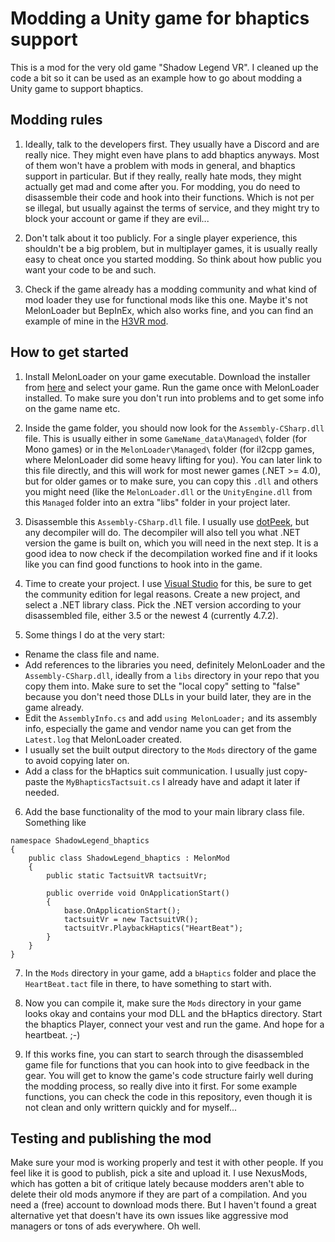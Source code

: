 # Modding a Unity game for bhaptics support

This is a mod for the very old game "Shadow Legend VR". I cleaned up the code a bit so it can be used as an example how to go about modding a Unity game to support bhaptics.

## Modding rules

1. Ideally, talk to the developers first. They usually have a Discord and are really nice. They might even have plans to add bhaptics anyways. Most of them won't have a problem with mods in general, and bhaptics support in particular. But if they really, really hate mods, they might actually get mad and come after you. For modding, you do need to disassemble their code and hook into their functions. Which is not per se illegal, but usually against the terms of service, and they might try to block your account or game if they are evil...

2. Don't talk about it too publicly. For a single player experience, this shouldn't be a big problem, but in multiplayer games, it is usually really easy to cheat once you started modding. So think about how public you want your code to be and such.

3. Check if the game already has a modding community and what kind of mod loader they use for functional mods like this one. Maybe it's not MelonLoader but BepInEx, which also works fine, and you can find an example of mine in the [H3VR mod](https://github.com/floh-bhaptics/H3VR_bhaptics).

## How to get started

1. Install MelonLoader on your game executable. Download the installer from [here](https://melonwiki.xyz/#/?id=requirements) and select your game. Run the game once with MelonLoader installed. To make sure you don't run into problems and to get some info on the game name etc.

2. Inside the game folder, you should now look for the `Assembly-CSharp.dll` file. This is usually either in some `GameName_data\Managed\` folder (for Mono games) or in the `MelonLoader\Managed\` folder (for il2cpp games, where MelonLoader did some heavy lifting for you). You can later link to this file directly, and this will work for most newer games (.NET >= 4.0), but for older games or to make sure, you can copy this `.dll` and others you might need (like the `MelonLoader.dll` or the `UnityEngine.dll` from this `Managed` folder into an extra "libs" folder in your project later.

3. Disassemble this `Assembly-CSharp.dll` file. I usually use [dotPeek](https://www.jetbrains.com/de-de/decompiler/), but any decompiler will do. The decompiler will also tell you what .NET version the game is built on, which you will need in the next step. It is a good idea to now check if the decompilation worked fine and if it looks like you can find good functions to hook into in the game.

4. Time to create your project. I use [Visual Studio](https://visualstudio.microsoft.com/de/vs/community/) for this, be sure to get the community edition for legal reasons. Create a new project, and select a .NET library class. Pick the .NET version according to your disassembled file, either 3.5 or the newest 4 (currently 4.7.2).

5. Some things I do at the very start:
  - Rename the class file and name.
  - Add references to the libraries you need, definitely MelonLoader and the `Assembly-CSharp.dll`, ideally from a `libs` directory in your repo that you copy them into. Make sure to set the "local copy" setting to "false" because you don't need those DLLs in your build later, they are in the game already.
  - Edit the `AssemblyInfo.cs` and add `using MelonLoader;` and its assembly info, especially the game and vendor name you can get from the `Latest.log` that MelonLoader created.
  - I usually set the built output directory to the `Mods` directory of the game to avoid copying later on.
  - Add a class for the bHaptics suit communication. I usually just copy-paste the `MyBhapticsTactsuit.cs` I already have and adapt it later if needed.

6. Add the base functionality of the mod to your main library class file. Something like
```
namespace ShadowLegend_bhaptics
{
    public class ShadowLegend_bhaptics : MelonMod
    {
        public static TactsuitVR tactsuitVr;

        public override void OnApplicationStart()
        {
            base.OnApplicationStart();
            tactsuitVr = new TactsuitVR();
            tactsuitVr.PlaybackHaptics("HeartBeat");
        }
	}
}

```

7. In the `Mods` directory in your game, add a `bHaptics` folder and place the `HeartBeat.tact` file in there, to have something to start with.

8. Now you can compile it, make sure the `Mods` directory in your game looks okay and contains your mod DLL and the bHaptics directory. Start the bhaptics Player, connect your vest and run the game. And hope for a heartbeat. ;-)

9. If this works fine, you can start to search through the disassembled game file for functions that you can hook into to give feedback in the gear. You will get to know the game's code structure fairly well during the modding process, so really dive into it first. For some example functions, you can check the code in this repository, even though it is not clean and only writtern quickly and for myself...

## Testing and publishing the mod

Make sure your mod is working properly and test it with other people. If you feel like it is good to publish, pick a site and upload it. I use NexusMods, which has gotten a bit of critique lately because modders aren't able to delete their old mods anymore if they are part of a compilation. And you need a (free) account to download mods there. But I haven't found a great alternative yet that doesn't have its own issues like aggressive mod managers or tons of ads everywhere. Oh well.